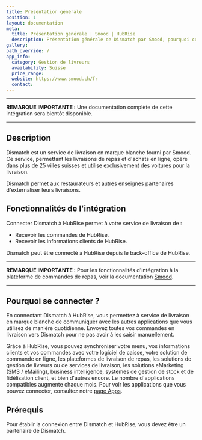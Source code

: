 ```yaml
---
title: Présentation générale
position: 1
layout: documentation
meta:
  title: Présentation générale | Smood | HubRise
  description: Présentation générale de Dismatch par Smood, pourquoi connecter votre service de livraison de repas à HubRise et fonctionnalités de l'intégration avec HubRise.
gallery:
path_override: /
app_info:
  category: Gestion de livreurs
  availability: Suisse
  price_range:
  website: https://www.smood.ch/fr
  contact:
---
```


---

**REMARQUE IMPORTANTE :** Une documentation complète de cette intégration sera bientôt disponible.

---

## Description

Dismatch est un service de livraison en marque blanche fourni par Smood. Ce service, permettant les livraisons de repas et d'achats en ligne, opère dans plus de 25 villes suisses et utilise exclusivement des voitures pour la livraison.

Dismatch permet aux restaurateurs et autres enseignes partenaires d'externaliser leurs livraisons.

## Fonctionnalités de l'intégration

Connecter Dismatch à HubRise permet à votre service de livraison de :

- Recevoir les commandes de HubRise.
- Recevoir les informations clients de HubRise.

Dismatch peut être connecté à HubRise depuis le back-office de HubRise.

---

**REMARQUE IMPORTANTE :** Pour les fonctionnalités d'intégration à la plateforme de commandes de repas, voir la documentation [Smood](/apps/smood).

---

## Pourquoi se connecter ?

En connectant Dismatch à HubRise, vous permettez à service de livraison en marque blanche de communiquer avec les autres applications que vous utilisez de manière quotidienne. Envoyez toutes vos commandes en livraison vers Dismatch pour ne pas avoir à les saisir manuellement.

Grâce à HubRise, vous pouvez synchroniser votre menu, vos informations clients et vos commandes avec votre logiciel de caisse, votre solution de commande en ligne, les plateformes de livraison de repas, les solutions de gestion de livreurs ou de services de livraison, les solutions eMarketing (SMS / eMailing), business intelligence, systèmes de gestion de stock et de fidélisation client, et bien d'autres encore. Le nombre d'applications compatibles augmente chaque mois. Pour voir les applications que vous pouvez connecter, consultez notre [page Apps](/apps).

## Prérequis

Pour établir la connexion entre Dismatch et HubRise, vous devez être un partenaire de Dismatch.
